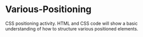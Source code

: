 # Various-Positioning
CSS positioning activity. HTML and CSS code will show a basic understanding of how to structure various positioned elements.